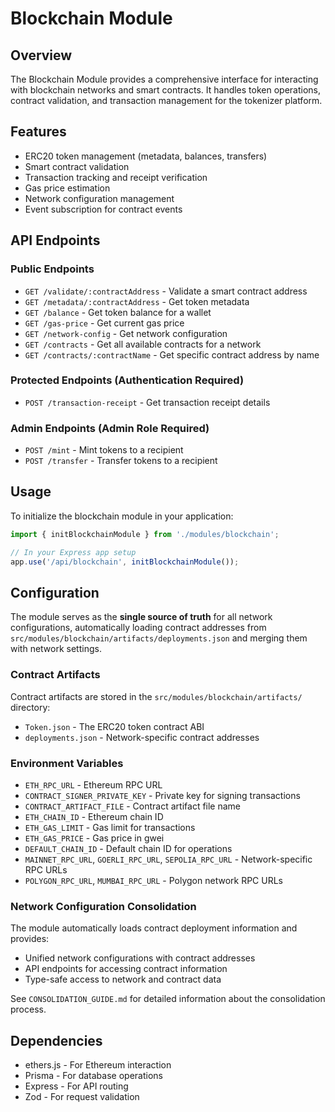 # Blockchain Module

## Overview
The Blockchain Module provides a comprehensive interface for interacting with blockchain networks and smart contracts. It handles token operations, contract validation, and transaction management for the tokenizer platform.

## Features
- ERC20 token management (metadata, balances, transfers)
- Smart contract validation
- Transaction tracking and receipt verification
- Gas price estimation
- Network configuration management
- Event subscription for contract events

## API Endpoints
### Public Endpoints

- `GET /validate/:contractAddress` - Validate a smart contract address
- `GET /metadata/:contractAddress` - Get token metadata
- `GET /balance` - Get token balance for a wallet
- `GET /gas-price` - Get current gas price
- `GET /network-config` - Get network configuration
- `GET /contracts` - Get all available contracts for a network
- `GET /contracts/:contractName` - Get specific contract address by name

### Protected Endpoints (Authentication Required)
- `POST /transaction-receipt` - Get transaction receipt details

### Admin Endpoints (Admin Role Required)
- `POST /mint` - Mint tokens to a recipient
- `POST /transfer` - Transfer tokens to a recipient

## Usage

To initialize the blockchain module in your application:

```typescript
import { initBlockchainModule } from './modules/blockchain';

// In your Express app setup
app.use('/api/blockchain', initBlockchainModule());
```

## Configuration

The module serves as the **single source of truth** for all network configurations, automatically loading contract addresses from `src/modules/blockchain/artifacts/deployments.json` and merging them with network settings.

### Contract Artifacts

Contract artifacts are stored in the `src/modules/blockchain/artifacts/` directory:
- `Token.json` - The ERC20 token contract ABI
- `deployments.json` - Network-specific contract addresses

### Environment Variables

- `ETH_RPC_URL` - Ethereum RPC URL
- `CONTRACT_SIGNER_PRIVATE_KEY` - Private key for signing transactions
- `CONTRACT_ARTIFACT_FILE` - Contract artifact file name
- `ETH_CHAIN_ID` - Ethereum chain ID
- `ETH_GAS_LIMIT` - Gas limit for transactions
- `ETH_GAS_PRICE` - Gas price in gwei
- `DEFAULT_CHAIN_ID` - Default chain ID for operations
- `MAINNET_RPC_URL`, `GOERLI_RPC_URL`, `SEPOLIA_RPC_URL` - Network-specific RPC URLs
- `POLYGON_RPC_URL`, `MUMBAI_RPC_URL` - Polygon network RPC URLs

### Network Configuration Consolidation

The module automatically loads contract deployment information and provides:
- Unified network configurations with contract addresses
- API endpoints for accessing contract information
- Type-safe access to network and contract data

See `CONSOLIDATION_GUIDE.md` for detailed information about the consolidation process.

## Dependencies

- ethers.js - For Ethereum interaction
- Prisma - For database operations
- Express - For API routing
- Zod - For request validation